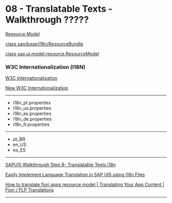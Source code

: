 
# 08 - Translatable Texts - Walkthrough  ?????

[Resource Model](https://sapui5.hana.ondemand.com/#/topic/91f122a36f4d1014b6dd926db0e91070.html%23loio91f122a36f4d1014b6dd926db0e91070)

[class sap/base/i18n/ResourceBundle](https://sapui5.hana.ondemand.com/#/api/module:sap/base/i18n/ResourceBundle)

[class sap.ui.model.resource.ResourceModel](https://sapui5.hana.ondemand.com/#/api/sap.ui.model.resource.ResourceModel)


### W3C Internationalization (I18N)

[W3C Internationalization](https://www.w3.org/International/O-charset-lang.html)

[New W3C Internationalization](https://www.w3.org/International/)

---

- i18n_pt.properties
- i18n_us.properties
- i18n_es.properties
- i18n_de.properties
- i18n_fr.properties

---

- pt_BR
- en_US
- es_ES

---

[SAPUI5 Walkthrough Step 8- Translatable Texts i18n](https://www.youtube.com/watch?v=20PTIlVH4wc)

[Easily Implement Language Translation in SAP UI5 using i18n Files](https://www.youtube.com/watch?v=KjqenYC6itY)

[How to translate fiori apps resource model | Translating Your App Content | Fiori / FLP Translations](https://www.youtube.com/watch?v=ylLN5ma-Wlw)

---
